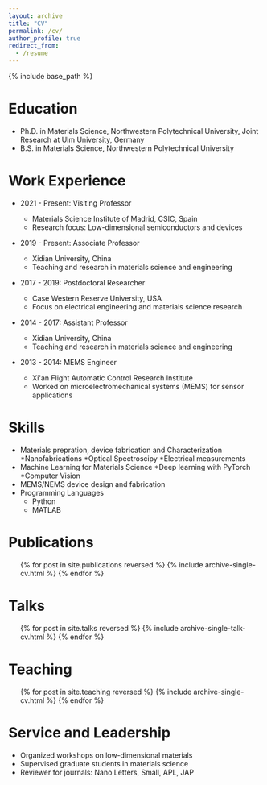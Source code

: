 ```yaml
---
layout: archive
title: "CV"
permalink: /cv/
author_profile: true
redirect_from:
  - /resume
---
```


{% include base_path %}

Education
======
* Ph.D. in Materials Science, Northwestern Polytechnical University, Joint Research at Ulm University, Germany
* B.S. in Materials Science, Northwestern Polytechnical University

Work Experience
======
* 2021 - Present: Visiting Professor
  * Materials Science Institute of Madrid, CSIC, Spain
  * Research focus: Low-dimensional semiconductors and devices

* 2019 - Present: Associate Professor
  * Xidian University, China
  * Teaching and research in materials science and engineering

* 2017 - 2019: Postdoctoral Researcher
  * Case Western Reserve University, USA
  * Focus on electrical engineering and materials science research
  
* 2014 - 2017: Assistant Professor
  * Xidian University, China
  * Teaching and research in materials science and engineering

* 2013 - 2014: MEMS Engineer
  * Xi'an Flight Automatic Control Research Institute
  * Worked on microelectromechanical systems (MEMS) for sensor applications

Skills
======
* Materials prepration, device fabrication and Characterization
  *Nanofabrications
  *Optical Spectroscipy
  *Electrical measurements
* Machine Learning for Materials Science
  *Deep learning with PyTorch
  *Computer Vision
* MEMS/NEMS device design and fabrication
* Programming Languages
  * Python
  * MATLAB

Publications
======
  <ul>{% for post in site.publications reversed %}
    {% include archive-single-cv.html %}
  {% endfor %}</ul>

Talks
======
  <ul>{% for post in site.talks reversed %}
    {% include archive-single-talk-cv.html  %}
  {% endfor %}</ul>

Teaching
======
  <ul>{% for post in site.teaching reversed %}
    {% include archive-single-cv.html %}
  {% endfor %}</ul>

Service and Leadership
======
* Organized workshops on low-dimensional materials
* Supervised graduate students in materials science
* Reviewer for journals: Nano Letters, Small, APL, JAP
